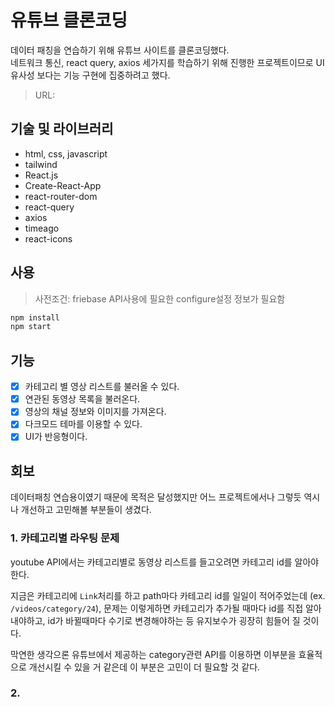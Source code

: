 # 유튜브 클론코딩
데이터 패칭을 연습하기 위해 유튜브 사이트를 클론코딩했다. <br>
네트워크 통신, react query, axios 세가지를 학습하기 위해 진행한 프로젝트이므로 UI유사성 보다는 기능 구현에 집중하려고 했다.

> URL:

## 기술 및 라이브러리

- html, css, javascript
- tailwind
- React.js
- Create-React-App
- react-router-dom
- react-query
- axios
- timeago
- react-icons

## 사용
> 사전조건: friebase API사용에 필요한 configure설정 정보가 필요함
```js
npm install
npm start
```

## 기능
- [x] 카테고리 별 영상 리스트를 불러올 수 있다.
- [x] 연관된 동영상 목록을 불러온다.
- [x] 영상의 채널 정보와 이미지를 가져온다.
- [x] 다크모드 테마를 이용할 수 있다.
- [x] UI가 반응형이다.

## 회보
데이터패칭 연습용이였기 때문에 목적은 달성했지만 어느 프로젝트에서나 그렇듯 역시나 개선하고 고민해볼 부분들이 생겼다. <br>
### 1. 카테고리별 라우팅 문제
youtube API에서는 카테고리별로 동영상 리스트를 들고오려면 카테고리 id를 알아야 한다.   

지금은 카테고리에 `Link`처리를 하고 path마다 카테고리 id를 일일이 적어주었는데 (ex. `/videos/category/24`), 문제는 이렇게하면 카테고리가 추가될 때마다 id를 직접 알아내야하고, id가 바뀔때마다 수기로 변경해야하는 등 유지보수가 굉장히 힘들어 질 것이다.   

막연한 생각으론 유튜브에서 제공하는 category관련 API를 이용하면 이부분을 효율적으로 개선시킬 수 있을 거 같은데 이 부분은 고민이 더 필요할 것 같다.
### 2.

